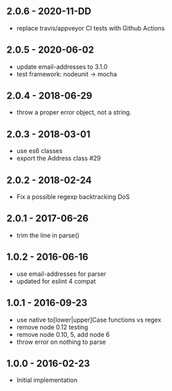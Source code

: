 
## 2.0.6 - 2020-11-DD

- replace travis/appveyor CI tests with Github Actions


## 2.0.5 - 2020-06-02

- update email-addresses to 3.1.0
- test framework: nodeunit -> mocha


## 2.0.4 - 2018-06-29

- throw a proper error object, not a string.


## 2.0.3 - 2018-03-01

- use es6 classes
- export the Address class #29


## 2.0.2 - 2018-02-24

- Fix a possible regexp backtracking DoS


## 2.0.1 - 2017-06-26

- trim the line in parse()


## 1.0.2 - 2016-06-16

- use email-addresses for parser
- updated for eslint 4 compat


## 1.0.1 - 2016-09-23

- use native to[lower|upper]Case functions vs regex
- remove node 0.12 testing
- remove node 0.10, 5, add node 6
- throw error on nothing to parse


## 1.0.0 - 2016-02-23

- Initial implementation

